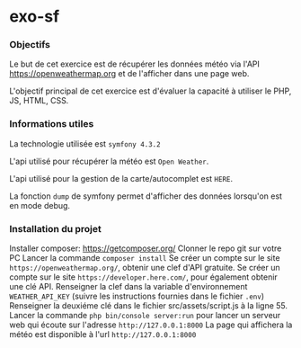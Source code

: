 # exo-sf

### Objectifs

Le but de cet exercice est de récupérer les données météo via l'API https://openweathermap.org et de l'afficher dans une page web.

L'objectif principal de cet exercice est d'évaluer la capacité à utiliser le PHP, JS, HTML, CSS. 

### Informations utiles

La technologie utilisée est `symfony 4.3.2`

L'api utilisé pour récupérer la météo est `Open Weather`.

L'api utilisé pour la gestion de la carte/autocomplet est `HERE`.

La fonction `dump` de symfony permet d'afficher des données lorsqu'on est en mode debug.

### Installation du projet

Installer composer: https://getcomposer.org/
Clonner le repo git sur votre PC
Lancer la commande `composer install`
Se créer un compte sur le site `https://openweathermap.org/`, obtenir une clef d'API gratuite.
Se créer un compte sur le site `https://developer.here.com/`, pour également obtenir une clé API.
Renseigner la clef dans la variable d'environnement `WEATHER_API_KEY` (suivre les instructions fournies dans le fichier `.env`)
Renseigner la deuxiéme clé dans le fichier src/assets/script.js à la ligne 55.
Lancer la commande `php bin/console server:run` pour lancer un serveur web qui écoute sur l'adresse `http://127.0.0.1:8000`
La page qui affichera la météo est disponible à l'url `http://127.0.0.1:8000`
